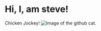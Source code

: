 # Hi, I, am steve!
Chicken Jockey!
![Image of the github cat.](https://miro.medium.com/v2/resize:fit:448/1*7Xjb1LUB5XzMew26wOfxiw.png)
